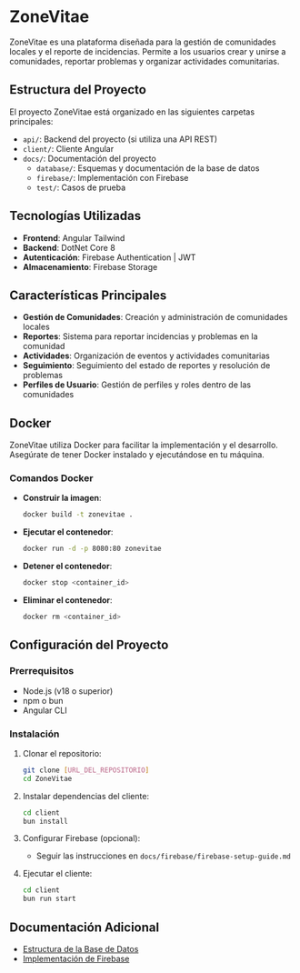 # ZoneVitae

ZoneVitae es una plataforma diseñada para la gestión de comunidades locales y el reporte de incidencias. Permite a los usuarios crear y unirse a comunidades, reportar problemas y organizar actividades comunitarias.

## Estructura del Proyecto

El proyecto ZoneVitae está organizado en las siguientes carpetas principales:

- `api/`: Backend del proyecto (si utiliza una API REST)
- `client/`: Cliente Angular
- `docs/`: Documentación del proyecto
  - `database/`: Esquemas y documentación de la base de datos
  - `firebase/`: Implementación con Firebase
  - `test/`: Casos de prueba

## Tecnologías Utilizadas

- **Frontend**: Angular Tailwind
- **Backend**: DotNet Core 8
- **Autenticación**: Firebase Authentication | JWT
- **Almacenamiento**: Firebase Storage

## Características Principales

- **Gestión de Comunidades**: Creación y administración de comunidades locales
- **Reportes**: Sistema para reportar incidencias y problemas en la comunidad
- **Actividades**: Organización de eventos y actividades comunitarias
- **Seguimiento**: Seguimiento del estado de reportes y resolución de problemas
- **Perfiles de Usuario**: Gestión de perfiles y roles dentro de las comunidades

## Docker

ZoneVitae utiliza Docker para facilitar la implementación y el desarrollo. Asegúrate de tener Docker instalado y ejecutándose en tu máquina.

### Comandos Docker

- **Construir la imagen**:

  ```bash
  docker build -t zonevitae .
  ```

- **Ejecutar el contenedor**:

  ```bash
  docker run -d -p 8080:80 zonevitae
  ```

- **Detener el contenedor**:

  ```bash
  docker stop <container_id>
  ```

- **Eliminar el contenedor**:

  ```bash
  docker rm <container_id>
  ```

## Configuración del Proyecto

### Prerrequisitos

- Node.js (v18 o superior)
- npm o bun
- Angular CLI

### Instalación

1. Clonar el repositorio:

   ```bash
   git clone [URL_DEL_REPOSITORIO]
   cd ZoneVitae
   ```

2. Instalar dependencias del cliente:

   ```bash
   cd client
   bun install
   ```

3. Configurar Firebase (opcional):

   - Seguir las instrucciones en `docs/firebase/firebase-setup-guide.md`

4. Ejecutar el cliente:
   ```bash
   cd client
   bun run start
   ```

## Documentación Adicional

- [Estructura de la Base de Datos](./docs/database/README.md)
- [Implementación de Firebase](./docs/firebase/README.md)
